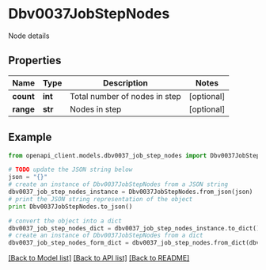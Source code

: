 # Dbv0037JobStepNodes

Node details

## Properties
Name | Type | Description | Notes
------------ | ------------- | ------------- | -------------
**count** | **int** | Total number of nodes in step | [optional] 
**range** | **str** | Nodes in step | [optional] 

## Example

```python
from openapi_client.models.dbv0037_job_step_nodes import Dbv0037JobStepNodes

# TODO update the JSON string below
json = "{}"
# create an instance of Dbv0037JobStepNodes from a JSON string
dbv0037_job_step_nodes_instance = Dbv0037JobStepNodes.from_json(json)
# print the JSON string representation of the object
print Dbv0037JobStepNodes.to_json()

# convert the object into a dict
dbv0037_job_step_nodes_dict = dbv0037_job_step_nodes_instance.to_dict()
# create an instance of Dbv0037JobStepNodes from a dict
dbv0037_job_step_nodes_form_dict = dbv0037_job_step_nodes.from_dict(dbv0037_job_step_nodes_dict)
```
[[Back to Model list]](../README.md#documentation-for-models) [[Back to API list]](../README.md#documentation-for-api-endpoints) [[Back to README]](../README.md)


